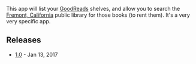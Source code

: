 This app will list your [GoodReads](https://www.goodreads.com/) shelves, and allow you to search the [Fremont, California](http://aclibrary.org/fremont) public library for those books (to rent them). It's a very very specific app.

Releases
--------
* [1.0](https://book-bridge-lvlnlrwzda.now.sh/) - Jan 13, 2017
